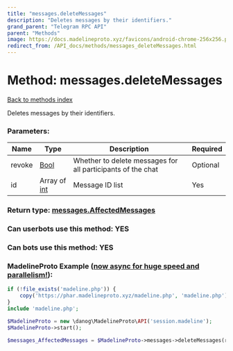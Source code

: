 ```yaml
---
title: "messages.deleteMessages"
description: "Deletes messages by their identifiers."
grand_parent: "Telegram RPC API"
parent: "Methods"
image: https://docs.madelineproto.xyz/favicons/android-chrome-256x256.png
redirect_from: /API_docs/methods/messages_deleteMessages.html
---
```

# Method: messages.deleteMessages
[Back to methods index](index.html)



Deletes messages by their identifiers.

### Parameters:

| Name     |    Type       | Description | Required |
|----------|---------------|-------------|----------|
|revoke|[Bool](/API_docs/types/Bool.html) | Whether to delete messages for all participants of the chat | Optional|
|id|Array of [int](/API_docs/types/int.html) | Message ID list | Yes|


### Return type: [messages.AffectedMessages](/API_docs/types/messages.AffectedMessages.html)

### Can userbots use this method: **YES**

### Can bots use this method: **YES**


### MadelineProto Example ([now async for huge speed and parallelism!](https://docs.madelineproto.xyz/docs/ASYNC.html)):


```php
if (!file_exists('madeline.php')) {
    copy('https://phar.madelineproto.xyz/madeline.php', 'madeline.php');
}
include 'madeline.php';

$MadelineProto = new \danog\MadelineProto\API('session.madeline');
$MadelineProto->start();

$messages_AffectedMessages = $MadelineProto->messages->deleteMessages(revoke: $Bool, id: [$int, $int], );
```

